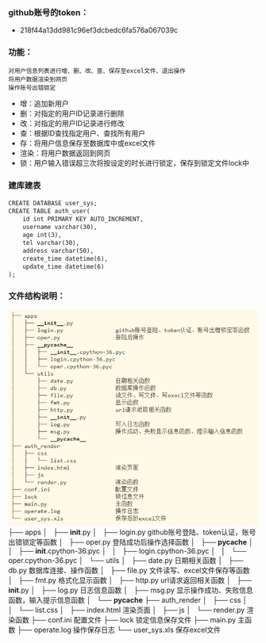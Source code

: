 ### github账号的token：
 - 218f44a13dd981c96ef3dcbedc6fa576a067039c
### 功能：
    对用户信息列表进行增、删、改、查、保存至excel文件、退出操作
    将用户数据渲染到网页
    操作账号出错锁定
 - 增：追加新用户
 - 删：对指定的用户ID记录进行删除
 - 改：对指定的用户ID记录进行修改
 - 查：根据ID查找指定用户、查找所有用户
 - 存：将用户信息保存至数据库中或excel文件
 - 渲染：将用户数据返回到网页
 - 锁：用户输入错误超三次将按设定的时长进行锁定，保存到锁定文件lock中
### 建库建表
    CREATE DATABASE user_sys;
    CREATE TABLE auth_user(
        id int PRIMARY KEY AUTO_INCREMENT,
        username varchar(30),
        age int(3),
        tel varchar(30),
        address varchar(50),
        create_time datetime(6),
        update_time datetime(6)
    );

### 文件结构说明：
![](dir.png)
    ├── apps
    │   ├── __init__.py
    │   ├── login.py						github账号登陆、token认证，账号出错锁定等函数
    │   ├── oper.py							登陆成功后操作选择函数
    │   ├── __pycache__
    │   │   ├── __init__.cpython-36.pyc
    │   │   ├── login.cpython-36.pyc
    │   │   └── oper.cpython-36.pyc
    │   └── utils
    │       ├── date.py				日期相关函数
    │       ├── db.py				数据库连接、操作函数
    │       ├── file.py				文件读写、excel文件保存等函数
    │       ├── fmt.py				格式化显示函数
    │       ├── http.py				url请求返回相关函数
    │       ├── __init__.py
    │       ├── log.py				日志信息函数
    │       ├── msg.py				显示操作成功、失败信息函数，输入提示信息函数
    │       └── __pycache__
    ├── auth_render
    │   ├── css
    │   │   └── list.css
    │   ├── index.html				渲染页面
    │   ├── js
    │   └── render.py				渲染函数
    ├── conf.ini					配置文件
    ├── lock						锁定信息保存文件
    ├── main.py						主函数
    ├── operate.log					操作保存日志
    └── user_sys.xls				保存excel文件